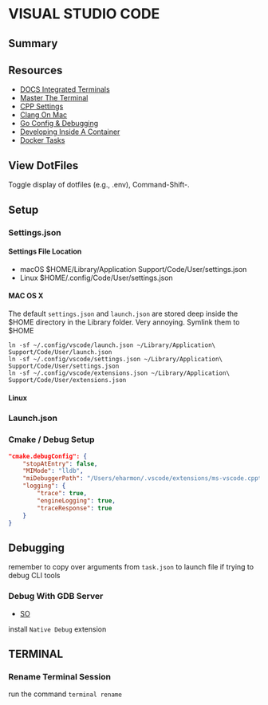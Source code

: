# VISUAL STUDIO CODE

## Summary

## Resources

- [DOCS Integrated Terminals](https://code.visualstudio.com/docs/editor/integrated-terminal)
- [Master The Terminal](https://www.growingwiththeweb.com/2017/03/mastering-vscodes-terminal.html)
- [CPP Settings](https://code.visualstudio.com/docs/cpp/customize-default-settings-cpp)
- [Clang On Mac](https://code.visualstudio.com/docs/cpp/config-clang-mac#_configure-the-compiler-path)
- [Go Config & Debugging](https://github.com/Microsoft/vscode-go/wiki/Debugging-Go-code-using-VS-Code)
- [Developing Inside A Container](https://code.visualstudio.com/docs/remote/containers-advanced)
- [Docker Tasks](https://code.visualstudio.com/docs/containers/reference)

## View DotFiles

Toggle display of dotfiles (e.g., .env), Command-Shift-.

## Setup

### Settings.json

#### Settings File Location

- macOS \$HOME/Library/Application Support/Code/User/settings.json
- Linux \$HOME/.config/Code/User/settings.json

#### MAC OS X

The default `settings.json` and `launch.json` are stored deep inside the $HOME
directory in the Library folder. Very annoying. Symlink them to $HOME

```console
ln -sf ~/.config/vscode/launch.json ~/Library/Application\ Support/Code/User/launch.json
ln -sf ~/.config/vscode/settings.json ~/Library/Application\ Support/Code/User/settings.json
ln -sf ~/.config/vscode/extensions.json ~/Library/Application\ Support/Code/User/extensions.json
```

#### Linux

### Launch.json

### Cmake / Debug Setup

```json
"cmake.debugConfig": {
    "stopAtEntry": false,
    "MIMode": "lldb",
    "miDebuggerPath": "/Users/eharmon/.vscode/extensions/ms-vscode.cpptools-0.26.0/debugAdapters/lldb/bin/lldb-mi",
    "logging": {
        "trace": true,
        "engineLogging": true,
        "traceResponse": true
    }
}
```

## Debugging

remember to copy over arguments from `task.json` to launch file if trying to
debug CLI tools

### Debug With GDB Server

- [SO](https://stackoverflow.com/questions/53519668/how-to-attach-to-remote-gdb-with-vscode)

install `Native Debug` extension

## TERMINAL

### Rename Terminal Session

run the command `terminal rename`
